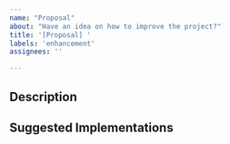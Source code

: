 ```yaml
---
name: "Proposal"
about: "Have an idea on how to improve the project?"
title: '[Proposal] '
labels: 'enhancement'
assignees: ''

---
```


<!-- Feel free to add a title to your proposal! -->

## Description

<!-- A short description of the objective your proposal wants to achieve. -->

## Suggested Implementations

<!-- If you have any ideas on how to implement your proposal give us a suggestion here! -->